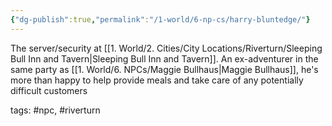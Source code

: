 ```yaml
---
{"dg-publish":true,"permalink":"/1-world/6-np-cs/harry-bluntedge/"}
---
```



The server/security at [[1. World/2. Cities/City Locations/Riverturn/Sleeping Bull Inn and Tavern\|Sleeping Bull Inn and Tavern]]. An ex-adventurer in the same party as [[1. World/6. NPCs/Maggie Bullhaus\|Maggie Bullhaus]], he's more than happy to help provide meals and take care of any potentially difficult customers

tags: #npc, #riverturn 
